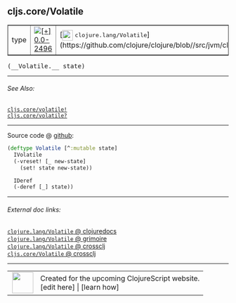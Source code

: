 ## cljs.core/Volatile



 <table border="1">
<tr>
<td>type</td>
<td><a href="https://github.com/cljsinfo/cljs-api-docs/tree/0.0-2496"><img valign="middle" alt="[+] 0.0-2496" title="Added in 0.0-2496" src="https://img.shields.io/badge/+-0.0--2496-lightgrey.svg"></a> </td>
<td>
[<img height="24px" valign="middle" src="http://i.imgur.com/1GjPKvB.png"> <samp>clojure.lang/Volatile</samp>](https://github.com/clojure/clojure/blob//src/jvm/clojure/lang/Volatile.java)
</td>
</tr>
</table>


 <samp>
(__Volatile.__ state)<br>
</samp>

---



###### See Also:

[`cljs.core/volatile!`](../cljs.core/volatileBANG.md)<br>
[`cljs.core/volatile?`](../cljs.core/volatileQMARK.md)<br>

---




Source code @ [github](https://github.com/clojure/clojurescript/blob/r3297/src/main/cljs/cljs/core.cljs#L3898-L3904):

```clj
(deftype Volatile [^:mutable state]
  IVolatile
  (-vreset! [_ new-state]
    (set! state new-state))

  IDeref
  (-deref [_] state))
```

<!--
Repo - tag - source tree - lines:

 <pre>
clojurescript @ r3297
└── src
    └── main
        └── cljs
            └── cljs
                └── <ins>[core.cljs:3898-3904](https://github.com/clojure/clojurescript/blob/r3297/src/main/cljs/cljs/core.cljs#L3898-L3904)</ins>
</pre>

-->

---



###### External doc links:

[`clojure.lang/Volatile` @ clojuredocs](http://clojuredocs.org/clojure.lang/Volatile)<br>
[`clojure.lang/Volatile` @ grimoire](http://conj.io/store/v1/org.clojure/clojure/1.7.0-beta3/clj/clojure.lang/Volatile/)<br>
[`clojure.lang/Volatile` @ crossclj](http://crossclj.info/fun/clojure.lang/Volatile.html)<br>
[`cljs.core/Volatile` @ crossclj](http://crossclj.info/fun/cljs.core.cljs/Volatile.html)<br>

---

 <table>
<tr><td>
<img valign="middle" align="right" width="48px" src="http://i.imgur.com/Hi20huC.png">
</td><td>
Created for the upcoming ClojureScript website.<br>
[edit here] | [learn how]
</td></tr></table>

[edit here]:https://github.com/cljsinfo/cljs-api-docs/blob/master/cljsdoc/cljs.core/Volatile.cljsdoc
[learn how]:https://github.com/cljsinfo/cljs-api-docs/wiki/cljsdoc-files

<!--

This information was too distracting to show to readers, but I'll leave it
commented here since it is helpful to:

- pretty-print the data used to generate this document
- and show how to retrieve that data



The API data for this symbol:

```clj
{:ns "cljs.core",
 :name "Volatile",
 :signature ["[state]"],
 :history [["+" "0.0-2496"]],
 :type "type",
 :related ["cljs.core/volatile!" "cljs.core/volatile?"],
 :full-name-encode "cljs.core/Volatile",
 :source {:code "(deftype Volatile [^:mutable state]\n  IVolatile\n  (-vreset! [_ new-state]\n    (set! state new-state))\n\n  IDeref\n  (-deref [_] state))",
          :title "Source code",
          :repo "clojurescript",
          :tag "r3297",
          :filename "src/main/cljs/cljs/core.cljs",
          :lines [3898 3904]},
 :full-name "cljs.core/Volatile",
 :clj-symbol "clojure.lang/Volatile"}

```

Retrieve the API data for this symbol:

```clj
;; from Clojure REPL
(require '[clojure.edn :as edn])
(-> (slurp "https://raw.githubusercontent.com/cljsinfo/cljs-api-docs/catalog/cljs-api.edn")
    (edn/read-string)
    (get-in [:symbols "cljs.core/Volatile"]))
```

-->
